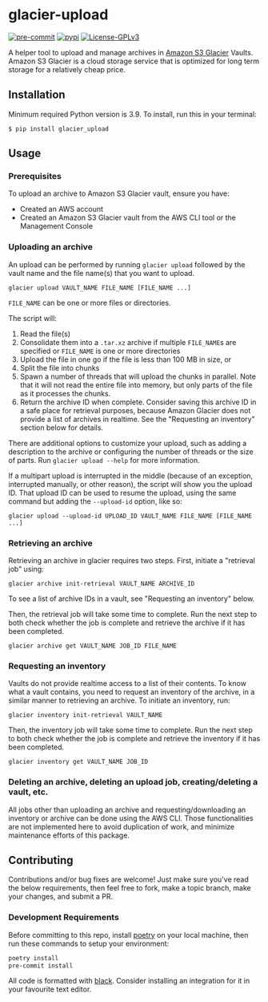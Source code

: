 # glacier-upload

[![pre-commit](https://img.shields.io/badge/pre--commit-enabled-brightgreen?logo=pre-commit)](https://github.com/pre-commit/pre-commit)
[![pypi](https://img.shields.io/pypi/v/glacier_upload)](https://pypi.org/project/glacier_upload/)
[![License-GPLv3](https://img.shields.io/github/license/tbumi/glacier-upload)](https://github.com/tbumi/glacier-upload/blob/main/LICENSE)

A helper tool to upload and manage archives in
[Amazon S3 Glacier](https://docs.aws.amazon.com/amazonglacier/latest/dev/introduction.html)
Vaults. Amazon S3 Glacier is a cloud storage service that is optimized for long
term storage for a relatively cheap price.

## Installation

Minimum required Python version is 3.9. To install, run this in your terminal:

```
$ pip install glacier_upload
```

## Usage

### Prerequisites

To upload an archive to Amazon S3 Glacier vault, ensure you have:

-   Created an AWS account
-   Created an Amazon S3 Glacier vault from the AWS CLI tool or the Management
    Console

### Uploading an archive

An upload can be performed by running `glacier upload` followed by the vault
name and the file name(s) that you want to upload.

```
glacier upload VAULT_NAME FILE_NAME [FILE_NAME ...]
```

`FILE_NAME` can be one or more files or directories.

The script will:

1. Read the file(s)
2. Consolidate them into a `.tar.xz` archive if multiple `FILE_NAME`s are
   specified or `FILE_NAME` is one or more directories
3. Upload the file in one go if the file is less than 100 MB in size, or
4. Split the file into chunks
5. Spawn a number of threads that will upload the chunks in parallel. Note that
   it will not read the entire file into memory, but only parts of the file as
   it processes the chunks.
6. Return the archive ID when complete. Consider saving this archive ID in a
   safe place for retrieval purposes, because Amazon Glacier does not provide a
   list of archives in realtime. See the "Requesting an inventory" section below
   for details.

There are additional options to customize your upload, such as adding a
description to the archive or configuring the number of threads or the size of
parts. Run `glacier upload --help` for more information.

If a multipart upload is interrupted in the middle (because of an exception,
interrupted manually, or other reason), the script will show you the upload ID.
That upload ID can be used to resume the upload, using the same command but
adding the `--upload-id` option, like so:

```
glacier upload --upload-id UPLOAD_ID VAULT_NAME FILE_NAME [FILE_NAME ...]
```

### Retrieving an archive

Retrieving an archive in glacier requires two steps. First, initiate a
"retrieval job" using:

```
glacier archive init-retrieval VAULT_NAME ARCHIVE_ID
```

To see a list of archive IDs in a vault, see "Requesting an inventory" below.

Then, the retrieval job will take some time to complete. Run the next step to
both check whether the job is complete and retrieve the archive if it has been
completed.

```
glacier archive get VAULT_NAME JOB_ID FILE_NAME
```

### Requesting an inventory

Vaults do not provide realtime access to a list of their contents. To know what
a vault contains, you need to request an inventory of the archive, in a similar
manner to retrieving an archive. To initiate an inventory, run:

```
glacier inventory init-retrieval VAULT_NAME
```

Then, the inventory job will take some time to complete. Run the next step to
both check whether the job is complete and retrieve the inventory if it has been
completed.

```
glacier inventory get VAULT_NAME JOB_ID
```

### Deleting an archive, deleting an upload job, creating/deleting a vault, etc.

All jobs other than uploading an archive and requesting/downloading an inventory
or archive can be done using the AWS CLI. Those functionalities are not
implemented here to avoid duplication of work, and minimize maintenance efforts
of this package.

## Contributing

Contributions and/or bug fixes are welcome! Just make sure you've read the below
requirements, then feel free to fork, make a topic branch, make your changes,
and submit a PR.

### Development Requirements

Before committing to this repo, install [poetry](https://python-poetry.org/) on
your local machine, then run these commands to setup your environment:

```sh
poetry install
pre-commit install
```

All code is formatted with [black](https://github.com/psf/black). Consider
installing an integration for it in your favourite text editor.
